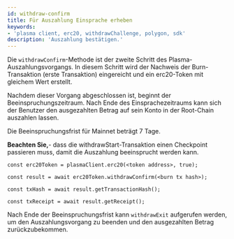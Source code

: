 ```yaml
---
id: withdraw-confirm
title: Für Auszahlung Einsprache erheben
keywords:
- 'plasma client, erc20, withdrawChallenge, polygon, sdk'
description: 'Auszahlung bestätigen.'
---
```


Die `withdrawConfirm`-Methode ist der zweite Schritt des Plasma-Auszahlungsvorgangs. In diesem Schritt wird der Nachweis der Burn-Transaktion (erste Transaktion) eingereicht und ein erc20-Token mit gleichem Wert erstellt.

Nachdem dieser Vorgang abgeschlossen ist, beginnt der Beeinspruchungszeitraum. Nach Ende des Einsprachezeitraums kann sich der Benutzer den ausgezahlten Betrag auf sein Konto in der Root-Chain auszahlen lassen.

Die Beeinspruchungsfrist für Mainnet beträgt 7 Tage.

**Beachten Sie,**- dass die withdrawStart-Transaktion einen Checkpoint passieren muss, damit die Auszahlung beeinsprucht werden kann.

```
const erc20Token = plasmaClient.erc20(<token address>, true);

const result = await erc20Token.withdrawConfirm(<burn tx hash>);

const txHash = await result.getTransactionHash();

const txReceipt = await result.getReceipt();

```

Nach Ende der Beeinspruchungsfrist kann `withdrawExit` aufgerufen werden, um den Auszahlungsvorgang zu beenden und den ausgezahlten Betrag zurückzubekommen.
